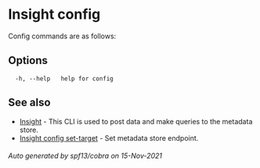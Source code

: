 # Insight config

Config commands are as follows:

## Options

```
  -h, --help   help for config
```

## See also

* [Insight](insight.md)	 - This CLI is used to post data and make queries to the metadata store.
* [Insight config set-target](insight_config_set-target.md)	 - Set metadata store endpoint.

###### Auto generated by spf13/cobra on 15-Nov-2021
